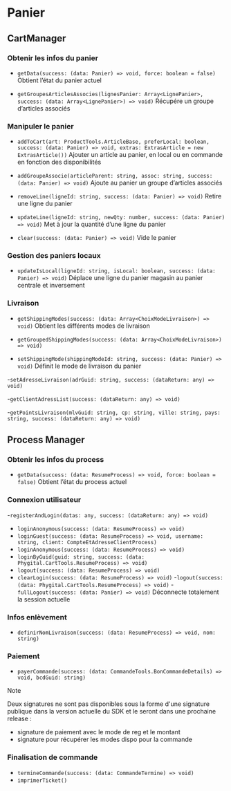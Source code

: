 # Panier

## CartManager

### Obtenir les infos du panier

- `getData(success: (data: Panier) => void, force: boolean = false)`
Obtient l’état du panier actuel 

- `getGroupesArticlesAssocies(lignesPanier: Array<LignePanier>, success: (data: Array<LignePanier>) => void)`
Récupére un groupe d’articles associés  

### Manipuler le panier

- `addToCart(art: ProductTools.ArticleBase, preferLocal: boolean, success: (data: Panier) => void, extras: ExtrasArticle = new ExtrasArticle())`
Ajouter un article au panier, en local ou en commande en fonction des disponibilités 

- `addGroupeAssocie(articleParent: string, assoc: string, success: (data: Panier) => void)`
Ajoute au panier un groupe d’articles associés 

- `removeLine(ligneId: string, success: (data: Panier) => void)`
Retire une ligne du panier 

- `updateLine(ligneId: string, newQty: number, success: (data: Panier) => void)`
Met à jour la quantité d’une ligne du panier 

- `clear(success: (data: Panier) => void)`
Vide le panier 

### Gestion des paniers locaux

- `updateIsLocal(ligneId: string, isLocal: boolean, success: (data: Panier) => void)`
Déplace une ligne du panier magasin au panier centrale et inversement 

### Livraison

- `getShippingModes(success: (data: Array<ChoixModeLivraison>) => void)`
Obtient les différents modes de livraison 

- `getGroupedShippingModes(success: (data: Array<ChoixModeLivraison>) => void)`

- `setShippingMode(shippingModeId: string, success: (data: Panier) => void)`
Définit le mode de livraison du panier 

-`setAdresseLivraison(adrGuid: string, success: (dataReturn: any) => void)`

-`getClientAdressList(success: (dataReturn: any) => void)`

-`getPointsLivraison(mlvGuid: string, cp: string, ville: string, pays: string, success: (dataReturn: any) => void)`

## Process Manager

### Obtenir les infos du process

- `getData(success: (data: ResumeProcess) => void, force: boolean = false)`
Obtient l’état du process actuel 

### Connexion utilisateur
 
-`registerAndLogin(datas: any, success: (dataReturn: any) => void)`
- `loginAnonymous(success: (data: ResumeProcess) => void)`
- `loginGuest(success: (data: ResumeProcess) => void, username: string, client: CompteEtAdresseClientProcess)`
- `loginAnonymous(success: (data: ResumeProcess) => void)`
- `loginByGuid(guid: string, success: (data: Phygital.CartTools.ResumeProcess) => void)`
- `logout(success: (data: ResumeProcess) => void)`
- `clearLogin(success: (data: ResumeProcess) => void)`
-`logout(success: (data: Phygital.CartTools.ResumeProcess) => void)`
-`fullLogout(success: (data: Panier) => void)`
Déconnecte totalement la session actuelle


### Infos enlèvement

- `definirNomLivraison(success: (data: ResumeProcess) => void, nom: string)`

### Paiement

- `payerCommande(success: (data: CommandeTools.BonCommandeDetails) => void, bcdGuid: string)`
 
>[!NOTE]
> Deux signatures ne sont pas disponibles sous la forme d'une signature publique dans la version actuelle du SDK et le seront dans une prochaine release :
>
> - signature de paiement avec le mode de reg et le montant 
> - signature pour récupérer les modes dispo pour la commande 

### Finalisation de commande

- `termineCommande(success: (data: CommandeTermine) => void)`
- `imprimerTicket()`